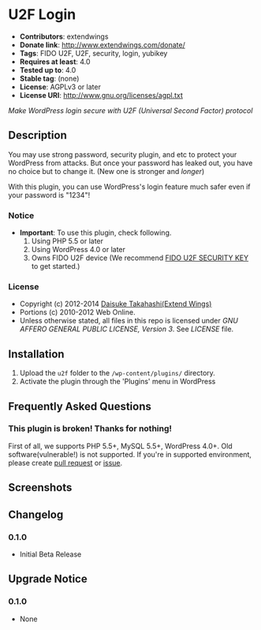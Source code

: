 # U2F Login
* **Contributors**: extendwings
* **Donate link**: http://www.extendwings.com/donate/
* **Tags**: FIDO U2F, U2F, security, login, yubikey
* **Requires at least**: 4.0
* **Tested up to**: 4.0
* **Stable tag**: (none)
* **License**: AGPLv3 or later
* **License URI**: http://www.gnu.org/licenses/agpl.txt

*Make WordPress login secure with U2F (Universal Second Factor) protocol*

## Description

You may use strong password, security plugin, and etc to protect your WordPress from attacks. But once your password has leaked out, you have no choice but to change it. (New one is stronger and *longer*)

With this plugin, you can use WordPress's login feature much safer even if your password is "1234"!

### Notice
* **Important**: To use this plugin, check following.
	1. Using PHP 5.5 or later
	2. Using WordPress 4.0 or later
	3. Owns FIDO U2F device (We recommend [FIDO U2F SECURITY KEY](https://www.yubico.com/products/yubikey-hardware/fido-u2f-security-key/) to get started.)

### License
* Copyright (c) 2012-2014 [Daisuke Takahashi(Extend Wings)](http://www.extendwings.com/)
* Portions (c) 2010-2012 Web Online.
* Unless otherwise stated, all files in this repo is licensed under *GNU AFFERO GENERAL PUBLIC LICENSE, Version 3*. See *LICENSE* file.

## Installation

1. Upload the `u2f` folder to the `/wp-content/plugins/` directory.
1. Activate the plugin through the 'Plugins' menu in WordPress

## Frequently Asked Questions

### This plugin is broken! Thanks for nothing!
First of all, we supports PHP 5.5+, MySQL 5.5+, WordPress 4.0+. Old software(vulnerable!) is not supported.
If you're in supported environment, please create [pull request](https://github.com/shield-9/u2f-login/compare/) or [issue](https://github.com/shield-9/u2f-login/issues/new).

## Screenshots

## Changelog

### 0.1.0
* Initial Beta Release

## Upgrade Notice

### 0.1.0
* None
